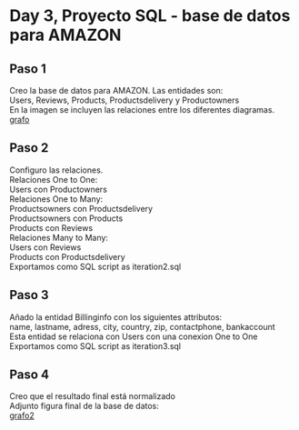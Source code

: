 # Day 3, Proyecto SQL - base de datos para AMAZON
## Paso 1
Creo la base de datos para AMAZON. Las entidades son: <br>
Users, Reviews, Products, Productsdelivery y Productowners <br>
En la imagen se incluyen las relaciones entre los diferentes diagramas. <br>
[grafo](iteration1.png)
## Paso 2
Configuro las relaciones.<br>
Relaciones One to One:<br>
    Users con Productowners <br>
Relaciones One to Many: <br>
    Productsowners con Productsdelivery<br>
    Productsowners con Products<br>
    Products con Reviews<br>
Relaciones Many to Many:<br>
    Users con Reviews<br>
    Products con Productsdelivery<br>
Exportamos como SQL script as iteration2.sql
## Paso 3
Añado la entidad Billinginfo con los siguientes attributos:<br>
    name, lastname, adress, city, country, zip, contactphone, bankaccount<br>
Esta entidad se relaciona con Users con una conexion One to One<br>
Exportamos como SQL script as iteration3.sql
## Paso 4
Creo que el resultado final está normalizado<br>
Adjunto figura final de la base de datos:<br>
[grafo2](iteration4.png)